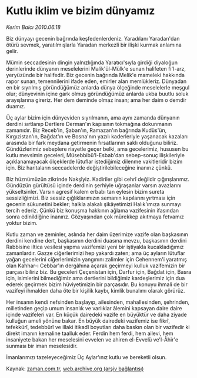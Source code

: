 # Kutlu iklim ve bizim dünyamız

*Kerim Balcı 2010.06.18*

<td class="columnist-detail">
<p>Biz dünyayı gecenin bağrında keşfedenlerdeniz. Yaradılanı Yaradan'dan ötürü sevmek, yaratılmışlarla Yaradan merkezli bir ilişki kurmak anlamına gelir.</p>
<p>
<div id="haberMetinDiv">
<p>Mümin seccadesinin dingin yalnızlığında Yaratıcı'sıyla girdiği diyaloğun derinlerinde dünyanın meselelerini Malik'ül-Mülk'e sunan halifeten fi'l-arz, yeryüzünde bir halifedir. Biz gecenin bağrında Melik'e mameleki hakkında rapor sunan, temennilerini ifade eden, emirler alan memlükleriz. Dünyadan en bir sıyrılmış göründüğümüz anlarda dünya ölçeğinde meselelerle meşgul olur; dünyevinin içine gark olmuş göründüğümüz anlarda ukba buutlu soluk arayışlarına gireriz. Her dem deminde olmaz insan; ama her daim o demdir duamız.
<p>Üç aylar bizim için dünyeviden sıyrılmanın, ama aynı zamanda dünyanın derdini sırtlanıp Dertlere Derman'ın kapısının tokmağına dokunmanın zamanıdır. Biz Receb'in, Şaban'ın, Ramazan'ın bağrında Kudüs'ün, Kırgızistan'ın, Bağdat'ın ve Bosna'nın yazılı kaderleriyle yaşanacak kazaları arasında bir fark meydana getirmenin fırsatlarının saklı olduğunu biliriz. Gündüzlerimiz sebeplere riayetle geçer belki, ama gecelerimiz, hususen bu kutlu mevsimin geceleri, Müsebbibü'l-Esbab'dan sebep-sonuç ilişkileriyle açıklanamayacak ölçeklerde lütuflar istediğimiz dilenme vakitleridir bizim için. Biz haritaların seccadelerde değiştirilebileceğine inanırız çünkü.
<p>Biz hüznümüzün zikrinde Nakşîyiz. Kadiriler gibi cehrî değildir çığırışlarımız. Gündüzün gürültüsü içinde derdinin şerhiyle uğraşanlar varsın avazlarını yükseltsinler. Varsın agresif kalem erbabı tan eylesin bizim sureta sessizliğimizi. Biz sessiz çığlıklarımızın semanın kapılarını yırtması için gecenin sükunetini bekler; halkla alakalı şikâyetimizi Halık'ımıza sunmayı tercih ederiz. Çünkü biz konuşma hakkının ağlama vazifesinin ifasından sonra edinildiğine inanırız. Gözyaşından çok mürekkep akıtmaya fetvamız yoktur bizim.
<p>Kutlu zaman ve zeminler, aslında her daim üzerimize vazife olan başkasının derdini kendine dert, başkasının derdini duasına mevzu, başkasının derdini Rabbisine iltica vesilesi yapma vazifemizi yeni bir iştiyakla kucakladığımız zamanlardır. Gazze ciğerlerimizi hep yakardı zaten; ama üç ayların lütuflar yağan gecelerini ciğerlerimizin yangınını zalimler için Cehennem'i yaratmış olan Kahhar-ı Cebbar'ın dergâhına açarak geçirmeyi kulluk vazifemizin bir parçası biliriz biz. Bu geceleri Çeçenistan için, Darfur için, Bağdat için, Basra için, isimlerini bilmediğimiz ama dertlerini bildiğimiz kardeşlerimiz için dua ederek geçirmek bizim hüviyetimizin bir parçasıdır. Bu konuyu ihmali de bir vazifeyi ihmalden daha öte bir kişilik kaybı, kimlik bunalımı olarak görürüz.
<p>Her insanın kendi nefsinden başlayıp, ailesinden, mahallesinden, şehrinden, milletinden geçip umum insanlık ve varlıklar âlemini kapsayan daire daire içinde vazifeleri var. En küçük dairedeki vazife en büyüktür ve daha ziyade kulluğun ameli yönüne bakar. En büyük dairedeki vazifemiz ise fikrî, tefekkürî, tedebbürî ve illaki itikadî boyutları daha baskın olan bir vazifedir ki direkt imanın kemaline taalluk eder. Ferdin hem ferdi, hem ailevi, hem insaniyete bakan her meselesini evvelen ve ahiren el-Evvelü ve'l-Âhir'e sunması bir iman meselesidir.
<p>İmanlarımızı tazeleyeceğimiz Üç Aylar'ınız kutlu ve bereketli olsun.</p></p></p></p></p></p></div>
</p>
<a href="http://web.archive.org/web/20110106173340/mailto:k.balci@zaman.com.tr">
</a></td>

Kaynak: [zaman.com.tr](http://zaman.com.tr/yazar.do?yazino=996835), [web.archive.org (arşiv bağlantısı)](http://web.archive.org/web/20110106173340/http://www.zaman.com.tr/yazar.do?yazino=996835)
